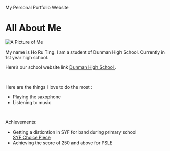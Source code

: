 My Personal Portfolio Website
<!DOCTYPE html>
<html>
<head>
<link rel="stylesheet" type="text/css" href="style.css">
<title> This is my website </title>
</head>
<body>
<h1> All About Me</h1>
<img src="Me.jpg" alt="A Picture of Me"/>
<p>
My name is Ho Ru Ting. I am a student of Dunman High School. Currently in 1st year high school. </p>
<p>
Here’s our school website link <a href ="www.dhs.sg"> Dunman High School  </a>. </p>
<br>
<p>Here are the things I love to do the most : </p> 
<ul>
<li>Playing the saxophone</li>
<li>Listening to music</li>
</ul>
<br>
  <p>Achievements:</p>
    <ul>
      <li>Getting a disticntion in SYF for band during primary school</li>
      <a href="https://www.youtube.com/watch?v=HPYmrapNgxo"> SYF Choice Piece</a>
      <li>Achieving the score of 250 and above for PSLE</li>
</body>
</html>
